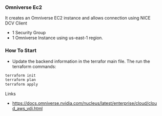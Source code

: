 ### Omniverse Ec2

It creates an Omniverse EC2 instance and allows connection using NICE DCV Client

- 1 Security Group
- 1 Omniverse Instance using us-east-1 region.


### How To Start

- Update the backend information in the terrafor main file.
The run the terraform commands:

```sh
terraform init
terraform plan
terraform apply
```

Links
 - https://docs.omniverse.nvidia.com/nucleus/latest/enterprise/cloud/cloud_aws_vdi.html 